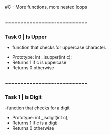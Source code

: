 #C - More functions, more nested loops
## --------------------------- ##
### Task 0 | Is Upper
- function that checks for uppercase character.
* Prototype: int _isupper(int c);
* Returns 1 if c is uppercase
* Returns 0 otherwise
## --------------------------- ##
### Task 1 | is Digit
-function that checks for a digit
* Prototype: int _isdigit(int c);
* Returns 1 if c is a digit
* Returns 0 otherwise

